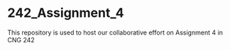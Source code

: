# 242_Assignment_4

This repository is used to host our collaborative effort on Assignment 4 in CNG 242
